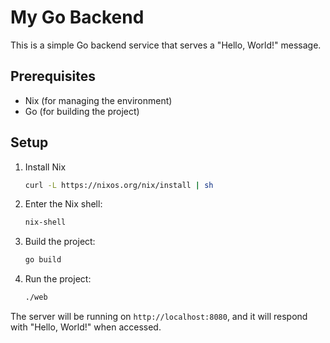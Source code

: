 # My Go Backend

This is a simple Go backend service that serves a "Hello, World!" message.

## Prerequisites

- Nix (for managing the environment)
- Go (for building the project)

## Setup

1. Install Nix

    ```bash
    curl -L https://nixos.org/nix/install | sh
    ```

2. Enter the Nix shell:

    ```bash
    nix-shell
    ```

3. Build the project:

    ```bash
    go build
    ```

4. Run the project:

    ```bash
    ./web
    ```

The server will be running on `http://localhost:8080`, and it will respond with "Hello, World!" when accessed.